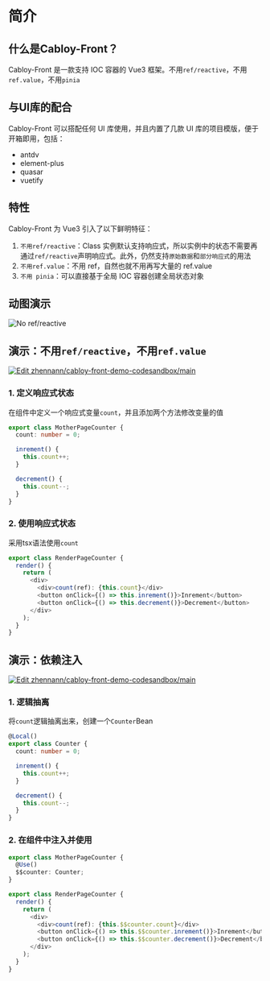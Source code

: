 # 简介

## 什么是Cabloy-Front？

Cabloy-Front 是一款支持 IOC 容器的 Vue3 框架。不用`ref/reactive`，不用`ref.value`，不用`pinia`

## 与UI库的配合

Cabloy-Front 可以搭配任何 UI 库使用，并且内置了几款 UI 库的项目模版，便于开箱即用，包括：

- antdv
- element-plus
- quasar
- vuetify

## 特性

Cabloy-Front 为 Vue3 引入了以下鲜明特征：

1. `不用ref/reactive`：Class 实例默认支持响应式，所以实例中的状态不需要再通过`ref/reactive`声明响应式。此外，仍然支持`原始数据`和`部分响应式`的用法
2. `不用ref.value`：不用 ref，自然也就不用再写大量的 ref.value
3. `不用 pinia`：可以直接基于全局 IOC 容器创建全局状态对象

## 动图演示

![No ref/reactive](https://cabloy-1258265067.cos.ap-shanghai.myqcloud.com/image/state-no-ref-reactive.gif)

## 演示：不用`ref/reactive`，不用`ref.value`

[![Edit zhennann/cabloy-front-demo-codesandbox/main](https://codesandbox.io/static/img/play-codesandbox.svg)](https://codesandbox.io/p/github/zhennann/cabloy-front-demo-codesandbox/main?embed=1&file=%2Fsrc%2Fsuite%2Fa-demo%2Fmodules%2Fa-demo%2Fsrc%2Fpage%2Fcounter%2Fmother.ts)

### 1. 定义响应式状态

在组件中定义一个响应式变量`count`，并且添加两个方法修改变量的值

```typescript
export class MotherPageCounter {
  count: number = 0;

  inrement() {
    this.count++;
  }

  decrement() {
    this.count--;
  }
}
```

### 2. 使用响应式状态

采用tsx语法使用`count`

```typescript
export class RenderPageCounter {
  render() {
    return (
      <div>
        <div>count(ref): {this.count}</div>
        <button onClick={() => this.inrement()}>Inrement</button>
        <button onClick={() => this.decrement()}>Decrement</button>
      </div>
    );
  }
}
```

## 演示：依赖注入

[![Edit zhennann/cabloy-front-demo-codesandbox/main](https://codesandbox.io/static/img/play-codesandbox.svg)](https://codesandbox.io/p/github/zhennann/cabloy-front-demo-codesandbox/main?embed=1&file=%2Fsrc%2Fsuite%2Fa-demo%2Fmodules%2Fa-demo%2Fsrc%2Fpage%2Fcounter2%2Fmother.ts)

### 1. 逻辑抽离

将`count`逻辑抽离出来，创建一个`Counter`Bean

```typescript
@Local()
export class Counter {
  count: number = 0;

  inrement() {
    this.count++;
  }

  decrement() {
    this.count--;
  }
}
```

### 2. 在组件中注入并使用

```typescript
export class MotherPageCounter {
  @Use()
  $$counter: Counter;
}
```

```typescript
export class RenderPageCounter {
  render() {
    return (
      <div>
        <div>count(ref): {this.$$counter.count}</div>
        <button onClick={() => this.$$counter.inrement()}>Inrement</button>
        <button onClick={() => this.$$counter.decrement()}>Decrement</button>
      </div>
    );
  }
}
```

